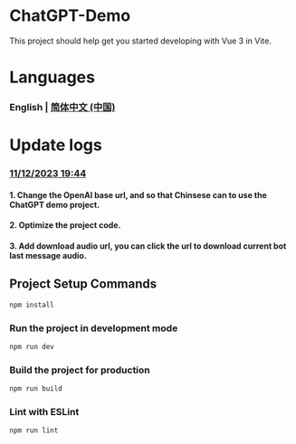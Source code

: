 # ChatGPT-Demo

This project should help get you started developing with Vue 3 in Vite.

# Languages
### English | [简体中文 (中国)](https://github.com/qaz3440798292/chatgpt-demo/blob/README-CN.md)

# Update logs

### [11/12/2023 19:44]() 
#### 1. Change the OpenAI base url, and so that Chinsese can to use the ChatGPT demo project.
#### 2. Optimize the project code.
#### 3. Add download audio url, you can click the url to download current bot last message audio.




## Project Setup Commands

```sh
npm install
```

### Run the project in development mode

```sh
npm run dev
```

### Build the project for production

```sh
npm run build
```

### Lint with ESLint

```sh
npm run lint
```
